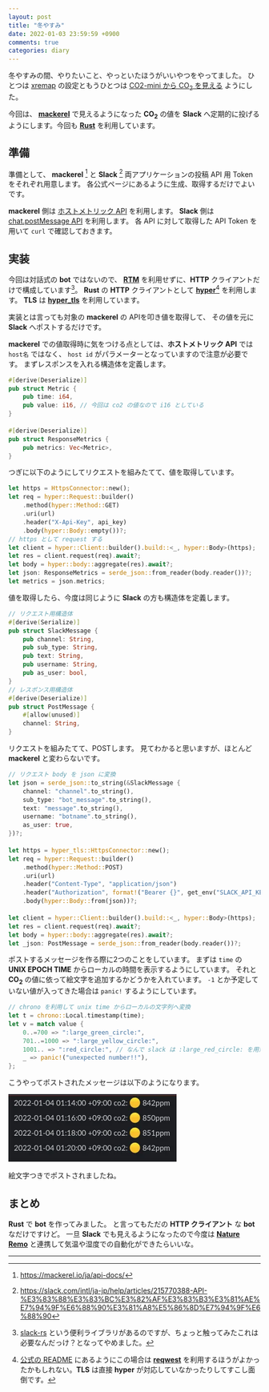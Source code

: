 ```yaml
---
layout: post
title: "冬やすみ"
date: 2022-01-03 23:59:59 +0900
comments: true
categories: diary
---
```


冬やすみの間、やりたいこと、やっといたほうがいいやつをやってました。
ひとつは [xremap](/blog/2021/12/26/xremap/) の設定ともうひとつは [CO2-mini から CO<sub>2</sub> を見える](/blog/2021/12/30/custom-co2mini-co2-sensor/) ようにした。

今回は、 [**mackerel**](https://mackerel.io) で見えるようになった **CO<sub>2</sub>** の値を **Slack** へ定期的に投げるようにします。今回も [**Rust**](https://www.rust-lang.org) を利用しています。

## 準備

準備として、 **mackerel** [^mackerel-token] と **Slack** [^slack-token]
両アプリケーションの投稿 API 用 Token をそれぞれ用意します。
各公式ページにあるように生成、取得するだけでよいです。

**mackerel** 側は [ホストメトリック API](https://mackerel.io/ja/api-docs/entry/host-metrics#get) を利用します。
**Slack** 側は [chat.postMessage API](https://api.slack.com/methods/chat.postMessage) を利用します。
各 API に対して取得した API Token を用いて `curl` で確認しておきます。

## 実装

今回は対話式の **bot** ではないので、 [**RTM**](https://api.slack.com/rtm) を利用せずに、**HTTP** クライアントだけで構成しています[^slack-rs]。
**Rust** の **HTTP** クライアントとして [**hyper**](https://github.com/hyperium/hyper)[^hyper-warning] を利用します。
**TLS** は [**hyper_tls**](https://github.com/hyperium/hyper-tls) を利用しています。

実装とは言っても対象の **mackerel** の APIを叩き値を取得して、
その値を元に **Slack** へポストするだけです。

**mackerel** での値取得時に気をつける点としては、**ホストメトリック API** では `host名` ではなく、
`host id` がパラメーターとなっていますので注意が必要です。
まずレスポンスを入れる構造体を定義します。
```rust
#[derive(Deserialize)]
pub struct Metric {
    pub time: i64,
    pub value: i16, // 今回は co2 の値なので i16 としている
}

#[derive(Deserialize)]
pub struct ResponseMetrics {
    pub metrics: Vec<Metric>,
}
```

つぎに以下のようにしてリクエストを組みたてて、値を取得しています。
```rust
let https = HttpsConnector::new();
let req = hyper::Request::builder()
    .method(hyper::Method::GET)
    .uri(url)
    .header("X-Api-Key", api_key)
    .body(hyper::Body::empty())?;
// https として request する
let client = hyper::Client::builder().build::<_, hyper::Body>(https);
let res = client.request(req).await?;
let body = hyper::body::aggregate(res).await?;
let json: ResponseMetrics = serde_json::from_reader(body.reader())?;
let metrics = json.metrics;
```

値を取得したら、今度は同じように **Slack** の方も構造体を定義します。
```rust
// リクエスト用構造体
#[derive(Serialize)]
pub struct SlackMessage {
    pub channel: String,
    pub sub_type: String,
    pub text: String,
    pub username: String,
    pub as_user: bool,
}
// レスポンス用構造体
#[derive(Deserialize)]
pub struct PostMessage {
    #[allow(unused)]
    channel: String,
}
```
リクエストを組みたてて、POSTします。
見てわかると思いますが、ほとんど **mackerel** と変わらないです。
```rust
// リクエスト body を json に変換
let json = serde_json::to_string(&SlackMessage {
    channel: "channel".to_string(),
    sub_type: "bot_message".to_string(),
    text: "message".to_string(),
    username: "botname".to_string(),
    as_user: true,
})?;

let https = hyper_tls::HttpsConnector::new();
let req = hyper::Request::builder()
    .method(hyper::Method::POST)
    .uri(url)
    .header("Content-Type", "application/json")
    .header("Authorization", format!("Bearer {}", get_env("SLACK_API_KEY")))
    .body(hyper::Body::from(json))?;

let client = hyper::Client::builder().build::<_, hyper::Body>(https);
let res = client.request(req).await?;
let body = hyper::body::aggregate(res).await?;
let _json: PostMessage = serde_json::from_reader(body.reader())?;
```

ポストするメッセージを作る際に2つのことをしています。
まずは `time` の **UNIX EPOCH TIME** からローカルの時間を表示するようにしています。
それと **CO<sub>2</sub>** の値に依って絵文字を追加するかどうかを入れています。 `-1` とか予定していない値が入ってきた場合は `panic!` するようにしています。

```rust
// chrono を利用して unix time からローカルの文字列へ変換
let t = chrono::Local.timestamp(time);
let v = match value {
    0..=700 => ":large_green_circle:",
    701..=1000 => ":large_yellow_circle:",
    1001.. => ":red_circle:", // なんで slack は :large_red_circle: を用意していないんだろうか
    _ => panic!("unexpected number!!"),
};
```

こうやってポストされたメッセージは以下のようになります。

![](/images/screenshot/posted-slack-message.webp)

絵文字つきでポストされましたね。

## まとめ

**Rust** で **bot** を作ってみました。
と言ってもただの **HTTP クライアント** な **bot** なだけですけど。
一旦 **Slack** でも見えるようになったので今度は [**Nature Remo**](https://nature.global) と連携して気温や湿度での自動化ができたらいいな。

---

[^mackerel-token]: https://mackerel.io/ja/api-docs/
[^slack-token]: https://slack.com/intl/ja-jp/help/articles/215770388-API-%E3%83%88%E3%83%BC%E3%82%AF%E3%83%B3%E3%81%AE%E7%94%9F%E6%88%90%E3%81%A8%E5%86%8D%E7%94%9F%E6%88%90
[^slack-rs]: [slack-rs](https://github.com/slack-rs/slack-rs) という便利ライブラリがあるのですが、ちょっと触ってみたこれは必要なんだっけ？となってやめました。
[^hyper-warning]: [公式の README](https://github.com/hyperium/hyper#low-level) にあるようにこの場合は [**reqwest**](https://github.com/seanmonstar/reqwest) を利用するほうがよかったかもしれない。**TLS** は直接 **hyper** が対応していなかったりしてすこし面倒です。

